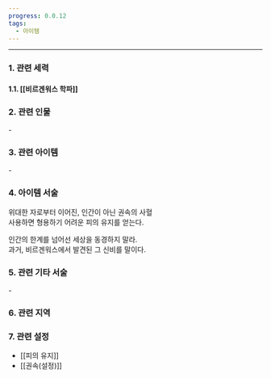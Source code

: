 ```yaml
---
progress: 0.0.12
tags:
  - 아이템
---
```

---
### 1. 관련 세력 
#### 1.1. [[비르겐워스 학파]]

### 2. 관련 인물
\-
### 3. 관련 아이템
\-

### 4. 아이템 서술
위대한 자로부터 이어진, 인간이 아닌 권속의 사혈  
사용하면 형용하기 어려운 피의 유지를 얻는다.  
  
인간의 한계를 넘어선 세상을 동경하지 말라.  
과거, 비르겐워스에서 발견된 그 신비를 말이다.

### 5. 관련 기타 서술
\-

### 6. 관련 지역

### 7. 관련 설정
- [[피의 유지]]
- [[권속(설정)]]